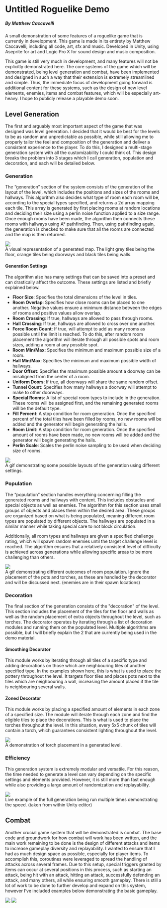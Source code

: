 # Untitled Roguelike Demo
##### By Matthew Caccavelli

A small demonstration of some features of a roguelike game that is currently in development.
This game is made in its entirety by Matthew Caccavelli, including all code, art, sfx and music.
Developed in Unity, using Aseprite for art and Logic Pro X for sound design and music composition.

This game is still very much in development, and many features will not be explicitly demonstrated here. The core systems of the game which will be demonstrated, being level generation and combat, have been implemented and designed in such a way that their extension is extremely streamlined and simple. Thus, the immediate focus of development going forward is additional content for these systems, such as the design of new level elements, enemies, items and combat features, which will be especially art-heavy. I hope to publicly release a playable demo soon.

## Level Generation

The first and arguably most important aspect of the game that was designed was level generation. I decided that it would be best for the levels to be as random and unpredictable as possible, while still allowing me to properly tailor the feel and composition of the generation and deliver a consistent experience to the player. To do this, I designed a multi-stage generation system with all the customizability I could think of. This design breaks the problem into 3 stages which I call generation, population and decoration, and each will be detailed below.

### Generation

The “generation” section of the system consists of the generation of the layout of the level, which includes the positions and sizes of the rooms and hallways. This algorithm also decides what type of room each room will be, according to the special types specified, and returns a 2d array mapping each tile. This array is generated by first placing rooms at random locations and deciding their size using a perlin noise function applied to a size range. Once enough rooms have been made, the algorithm then connects these rooms with hallways using A* pathfinding. Then, using pathfinding again, the generation is checked to make sure that all the rooms are connected and the map is then returned.

![](generationExample.png)\
A visual representation of a generated map. The light grey tiles being the floor, orange tiles being doorways and black tiles being walls. 

#### Generation Settings
The algorithm also has many settings that can be saved into a preset and can drastically affect the outcome. These settings are listed and briefly explained below.

* __Floor Size__: Specifies the total dimensions of the level in tiles.
* __Room Overlap__: Specifies how close rooms can be placed to one another. Negative values ensure a minimum distance between the edges of rooms and positive values allow overlap.
* __Room Crossing__: If true, hallways are allowed to pass through rooms.
* __Hall Crossing__: If true, hallways are allowed to cross over one another.
* __Force Room Count__: If true, will attempt to add as many rooms as possible until the limit is reached. To do this, after random room placement the algorithm will iterate through all possible spots and room sizes, adding a room at any possible spot.
* __Room Min/Max__: Specifies the minimum and maximum possible size of a room.
* __Hall Min/Max__: Specifies the minimum and maximum possible width of hallways.
* __Door Offset__: Specifies the maximum possible amount a doorway can be misaligned from the center of a room.
* __Uniform Doors__: If true, all doorways will share the same random offset.
* __Tunnel Count__: Specifies how many hallways a doorway will attempt to make to other doorways.
* __Special Rooms__: A list of special room types to include in the generation. These rooms will be assigned first, and the remaining generated rooms will be the default type.
* __Fill Percent__: A stop condition for room generation. Once the specified percent of the total tiles have been filled by rooms, no new rooms will be added and the generator will begin generating the halls.
* __Room Limit__:  A stop condition for room generation. Once the specified amount of rooms have been made, no new rooms will be added and the generator will begin generating the halls.
* __Perlin Scale__: Scales the perlin noise sampling to be used when deciding size of rooms.

![](generationSettings.gif)\
A gif demonstrating some possible layouts of the generation using different settings.

### Population
The “population” section handles everything concerning filling the generated rooms and hallways with content. This includes obstacles and special objects as well as enemies. The algorithm for this section uses small groups of objects and places them within the desired area. These groups are organized based on what is being populated, meaning different room types are populated by different objects. The hallways are populated in a similar manner while taking special care to not block circulation. 

Additionally, all room types and hallways are given a specified challenge rating, which will spawn random enemies until the target challenge level is reached. The algorithm ensures that a relatively consistent level of difficulty is achieved across generations while allowing specific areas to be more challenging than others.

![](exampleRooms.gif)\
A gif demonstrating different outcomes of room population. Ignore the placement of the pots and torches, as these are handled by the decorator and will be discussed next.
(enemies are in their spawn locations)

### Decoration
The final section of the generation consists of the "decoration" of the level. This section includes the placement of the tiles for the floor and walls as well as the random placement of extra objects throughout the level, such as torches. The decorator operates by iterating through a list of decoration modules and running them on the populated level. Multiple algorithms are possible, but I will briefly explain the 2 that are currently being used in the demo material.

#### Smoothing Decorator
This module works by iterating through all tiles of a specific type and adding decorations on those which are neighbouring tiles of another specified type. In the examples shown here, this is what is used to place the pottery throughout the level. It targets floor tiles and places pots next to the tiles which are neighbouring a wall, increasing the amount placed if the tile is neighbouring several walls.

#### Zoned Decorator
This module works by placing a specified amount of elements in each zone of a specified size. The module will iterate through each zone and find the eligible tiles to place the decorations. This is what is used to place the torches throughout the level. In this situation, every 5x5 chunk of tiles will contain a torch, which guarantees consistent lighting throughout the level.

![](torches.PNG)\
A demonstration of torch placement in a generated level.

### Efficiency
This generation system is extremely modular and versatile. For this reason, the time needed to generate a level can vary depending on the specific settings and elements provided. However, it is still more than fast enough while also providing a large amount of randomization and replayability. 

![](speedTest.gif)\
Live example of the full generation being run multiple times demonstrating the speed.
(taken from within Unity editor)

## Combat
Another crucial game system that will be demonstrated is combat. The base code and groundwork for how combat will work has been written, and the main work remaining to be done is the design of different attacks and items to increase gameplay diversity and replayability. I wanted to ensure that I had as much design space as possible, especially for player items. To accomplish this, coroutines were leveraged to spread the handling of attacks across several frames. Due to this setup, special triggers granted by items can occur at several positions in this process, such as starting an attack, being hit with an attack, hitting an attack, successfully defending an attack, and many others, all while ensuring smooth gameplay. There is still a lot of work to be done to further develop and expand on this system, however I’ve included examples below demonstrating the basic gameplay.

![](combatDemo1.gif) ![](combatDemo2.gif) 
